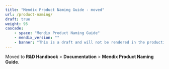 ```yaml
---
title: "Mendix Product Naming Guide - moved"
url: /product-naming/
draft: true
weight: 95
cascade:
    - space: "Mendix Product Naming Guide"
    - mendix_version: ""
    - banner: "This is a draft and will not be rendered in the production website."
---
```


Moved to **R&D Handbook** > **Documentation** > **Mendix Product Naming Guide**.